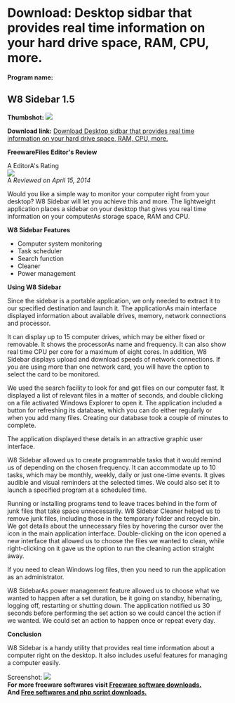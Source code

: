 # Download: Desktop sidbar that provides real time information on your hard drive space, RAM, CPU, more.

**Program name:**

## W8 Sidebar 1.5

  
**Thumbshot:** ![](http://www.freewarefiles.com/screenshot/w8sidebar_md.jpg)   
  
**Download link:** [Download Desktop sidbar that provides real time information on your hard drive space, RAM, CPU, more.](http://freesoftwares.boysofts.com/W8-Sidebar_program_99241.html)  
  


**FreewareFiles Editor's Review**  
  


A EditorA's Rating  
![](http://www.freewarefiles.com/images/rating/4.gif)  
A _Reviewed on April 15, 2014_   
  
Would you like a simple way to monitor your computer right from your desktop? W8 Sidebar will let you achieve this and more. The lightweight application places a sidebar on your desktop that gives you real time information on your computerAs storage space, RAM and CPU. 

**W8 Sidebar Features**

  * Computer system monitoring 
  * Task scheduler 
  * Search function 
  * Cleaner 
  * Power management 

**Using W8 Sidebar**

Since the sidebar is a portable application, we only needed to extract it to our specified destination and launch it. The applicationAs main interface displayed information about available drives, memory, network connections and processor.

It can display up to 15 computer drives, which may be either fixed or removable. It shows the processorAs name and frequency. It can also show real time CPU per core for a maximum of eight cores. In addition, W8 Sidebar displays upload and download speeds of network connections. If you are using more than one network card, you will have the option to select the card to be monitored.

We used the search facility to look for and get files on our computer fast. It displayed a list of relevant files in a matter of seconds, and double clicking on a file activated Windows Explorer to open it. The application included a button for refreshing its database, which you can do either regularly or when you add many files. Creating our database took a couple of minutes to complete.

The application displayed these details in an attractive graphic user interface.

W8 Sidebar allowed us to create programmable tasks that it would remind us of depending on the chosen frequency. It can accommodate up to 10 tasks, which may be monthly, weekly, daily or just one-time events. It gives audible and visual reminders at the selected times. We could also set it to launch a specified program at a scheduled time.

Running or installing programs tend to leave traces behind in the form of junk files that take space unnecessarily. W8 Sidebar Cleaner helped us to remove junk files, including those in the temporary folder and recycle bin. We got details about the unnecessary files by hovering the cursor over the icon in the main application interface. Double-clicking on the icon opened a new interface that allowed us to choose the files we wanted to clean, while right-clicking on it gave us the option to run the cleaning action straight away.

If you need to clean Windows log files, then you need to run the application as an administrator.

W8 SidebarAs power management feature allowed us to choose what we wanted to happen after a set duration, be it going on standby, hibernating, logging off, restarting or shutting down. The application notified us 30 seconds before performing the set action so we could cancel the action if we wanted. We could set an action to happen once or repeat every day.

**Conclusion**

W8 Sidebar is a handy utility that provides real time information about a computer right on the desktop. It also includes useful features for managing a computer easily.

  
  
Screenshot: ![](http://www.freewarefiles.com/screenshot/w8sidebar.jpg)   
**For more freeware softwares visit [Freeware software downloads.](http://freesoftwares.boysofts.com/)**   
**And [Free softwares and php script downloads.](http://www.boysofts.com/)**

